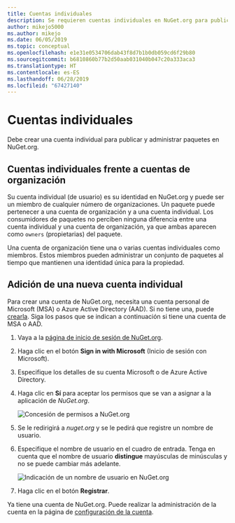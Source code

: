 ```yaml
---
title: Cuentas individuales
description: Se requieren cuentas individuales en NuGet.org para publicar paquetes.
author: mikejo5000
ms.author: mikejo
ms.date: 06/05/2019
ms.topic: conceptual
ms.openlocfilehash: e1e31e0534706dab43f8d7b1b0db059cd6f29b80
ms.sourcegitcommit: b6810860b77b2d50aab031040b047c20a333aca3
ms.translationtype: HT
ms.contentlocale: es-ES
ms.lasthandoff: 06/28/2019
ms.locfileid: "67427140"
---
```

# <a name="individual-accounts"></a>Cuentas individuales

Debe crear una cuenta individual para publicar y administrar paquetes en NuGet.org.

## <a name="individual-accounts-vs-organization-accounts"></a>Cuentas individuales frente a cuentas de organización

Su cuenta individual (de usuario) es su identidad en NuGet.org y puede ser un miembro de cualquier número de organizaciones. Un paquete puede pertenecer a una cuenta de organización y a una cuenta individual. Los consumidores de paquetes no perciben ninguna diferencia entre una cuenta individual y una cuenta de organización, ya que ambas aparecen como `owners` (propietarias) del paquete.

Una cuenta de organización tiene una o varias cuentas individuales como miembros. Estos miembros pueden administrar un conjunto de paquetes al tiempo que mantienen una identidad única para la propiedad.

## <a name="add-a-new-individual-account"></a>Adición de una nueva cuenta individual

Para crear una cuenta de NuGet.org, necesita una cuenta personal de Microsoft (MSA) o Azure Active Directory (AAD). Si no tiene una, puede [crearla](https://signup.live.com). Siga los pasos que se indican a continuación si tiene una cuenta de MSA o AAD.

1. Vaya a la [página de inicio de sesión de NuGet.org](https://www.nuget.org/users/account/LogOn).

1. Haga clic en el botón **Sign in with Microsoft** (Inicio de sesión con Microsoft).

1. Especifique los detalles de su cuenta Microsoft o de Azure Active Directory.

1. Haga clic en **Sí** para aceptar los permisos que se van a asignar a la aplicación de *NuGet.org*.

   ![Concesión de permisos a NuGet.org](media/nuget-org-permissions.png)

1. Se le redirigirá a *nuget.org* y se le pedirá que registre un nombre de usuario.

1. Especifique el nombre de usuario en el cuadro de entrada. Tenga en cuenta que el nombre de usuario **distingue** mayúsculas de minúsculas y no se puede cambiar más adelante.

   ![Indicación de un nombre de usuario en NuGet.org](media/nuget-org-register.png) 

1. Haga clic en el botón **Registrar**.

Ya tiene una cuenta de NuGet.org. Puede realizar la administración de la cuenta en la página de [configuración de la cuenta](https://www.nuget.org/account).
